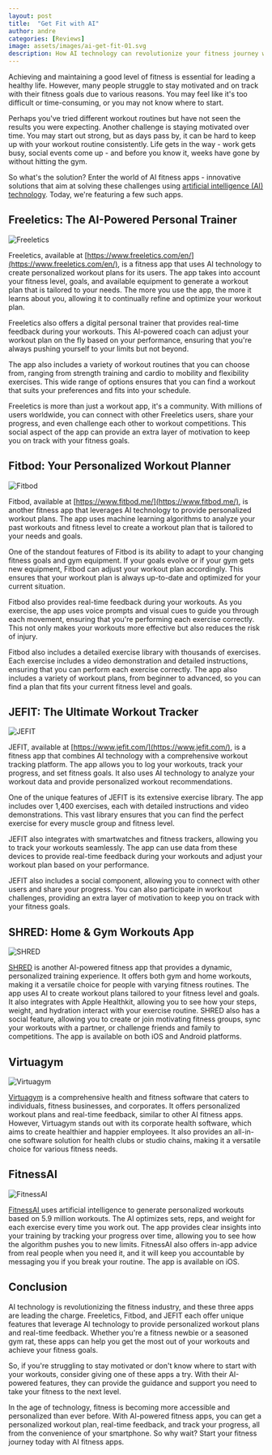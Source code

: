 ```yaml
---
layout: post
title:  "Get Fit with AI"
author: andre
categories: [Reviews]
image: assets/images/ai-get-fit-01.svg
description: How AI technology can revolutionize your fitness journey with personalized workout plans and real-time feedback. 
---
```


Achieving and maintaining a good level of fitness is essential for leading a healthy life. However, many people struggle to stay motivated and on track with their fitness goals due to various reasons. You may feel like it's too difficult or time-consuming, or you may not know where to start.

Perhaps you've tried different workout routines but have not seen the results you were expecting. Another challenge is staying motivated over time. You may start out strong, but as days pass by, it can be hard to keep up with your workout routine consistently. Life gets in the way - work gets busy, social events come up - and before you know it, weeks have gone by without hitting the gym.

So what's the solution? Enter the world of AI fitness apps - innovative solutions that aim at solving these challenges using [artificial intelligence (AI) technology](https://techwizco.com/comprehensive-guide-to-artificial-intelligence/). Today, we're featuring a few such apps.


## Freeletics: The AI-Powered Personal Trainer


![Freeletics](/assets/images/ai-get-fit-02.svg "The AI-Powered Personal Trainer")


Freeletics, available at [https://www.freeletics.com/en/](https://www.freeletics.com/en/), is a fitness app that uses AI technology to create personalized workout plans for its users. The app takes into account your fitness level, goals, and available equipment to generate a workout plan that is tailored to your needs. The more you use the app, the more it learns about you, allowing it to continually refine and optimize your workout plan.

Freeletics also offers a digital personal trainer that provides real-time feedback during your workouts. This AI-powered coach can adjust your workout plan on the fly based on your performance, ensuring that you're always pushing yourself to your limits but not beyond.

The app also includes a variety of workout routines that you can choose from, ranging from strength training and cardio to mobility and flexibility exercises. This wide range of options ensures that you can find a workout that suits your preferences and fits into your schedule.

Freeletics is more than just a workout app, it's a community. With millions of users worldwide, you can connect with other Freeletics users, share your progress, and even challenge each other to workout competitions. This social aspect of the app can provide an extra layer of motivation to keep you on track with your fitness goals.


## Fitbod: Your Personalized Workout Planner



![Fitbod](/assets/images/ai-get-fit-03.svg "Your Personalized Workout Planner")


Fitbod, available at [https://www.fitbod.me/](https://www.fitbod.me/), is another fitness app that leverages AI technology to provide personalized workout plans. The app uses machine learning algorithms to analyze your past workouts and fitness level to create a workout plan that is tailored to your needs and goals.

One of the standout features of Fitbod is its ability to adapt to your changing fitness goals and gym equipment. If your goals evolve or if your gym gets new equipment, Fitbod can adjust your workout plan accordingly. This ensures that your workout plan is always up-to-date and optimized for your current situation.

Fitbod also provides real-time feedback during your workouts. As you exercise, the app uses voice prompts and visual cues to guide you through each movement, ensuring that you're performing each exercise correctly. This not only makes your workouts more effective but also reduces the risk of injury.

Fitbod also includes a detailed exercise library with thousands of exercises. Each exercise includes a video demonstration and detailed instructions, ensuring that you can perform each exercise correctly. The app also includes a variety of workout plans, from beginner to advanced, so you can find a plan that fits your current fitness level and goals.


## JEFIT: The Ultimate Workout Tracker



![JEFIT](/assets/images/ai-get-fit-04.svg "The Ultimate Workout Tracker")


JEFIT, available at [https://www.jefit.com/](https://www.jefit.com/), is a fitness app that combines AI technology with a comprehensive workout tracking platform. The app allows you to log your workouts, track your progress, and set fitness goals. It also uses AI technology to analyze your workout data and provide personalized workout recommendations.

One of the unique features of JEFIT is its extensive exercise library. The app includes over 1,400 exercises, each with detailed instructions and video demonstrations. This vast library ensures that you can find the perfect exercise for every muscle group and fitness level.

JEFIT also integrates with smartwatches and fitness trackers, allowing you to track your workouts seamlessly. The app can use data from these devices to provide real-time feedback during your workouts and adjust your workout plan based on your performance.

JEFIT also includes a social component, allowing you to connect with other users and share your progress. You can also participate in workout challenges, providing an extra layer of motivation to keep you on track with your fitness goals.


## SHRED: Home & Gym Workouts App



![SHRED](/assets/images/ai-get-fit-05.svg "Home & Gym Workouts App")


[SHRED](https://www.shred.app/) is another AI-powered fitness app that provides a dynamic, personalized training experience. It offers both gym and home workouts, making it a versatile choice for people with varying fitness routines. The app uses AI to create workout plans tailored to your fitness level and goals. It also integrates with Apple Healthkit, allowing you to see how your steps, weight, and hydration interact with your exercise routine. SHRED also has a social feature, allowing you to create or join motivating fitness groups, sync your workouts with a partner, or challenge friends and family to competitions. The app is available on both iOS and Android platforms.


## Virtuagym



![Virtuagym](/assets/images/ai-get-fit-06.svg "comprehensive health and fitness software")


[Virtuagym](https://virtuagym.com/) is a comprehensive health and fitness software that caters to individuals, fitness businesses, and corporates. It offers personalized workout plans and real-time feedback, similar to other AI fitness apps. However, Virtuagym stands out with its corporate health software, which aims to create healthier and happier employees. It also provides an all-in-one software solution for health clubs or studio chains, making it a versatile choice for various fitness needs.


## FitnessAI



![FitnessAI](/assets/images/ai-get-fit-07.svg "personalized workouts")


[FitnessAI ](https://www.fitnessai.com/)uses artificial intelligence to generate personalized workouts based on 5.9 million workouts. The AI optimizes sets, reps, and weight for each exercise every time you work out. The app provides clear insights into your training by tracking your progress over time, allowing you to see how the algorithm pushes you to new limits. FitnessAI also offers in-app advice from real people when you need it, and it will keep you accountable by messaging you if you break your routine. The app is available on iOS.


## Conclusion

AI technology is revolutionizing the fitness industry, and these three apps are leading the charge. Freeletics, Fitbod, and JEFIT each offer unique features that leverage AI technology to provide personalized workout plans and real-time feedback. Whether you're a fitness newbie or a seasoned gym rat, these apps can help you get the most out of your workouts and achieve your fitness goals.

So, if you're struggling to stay motivated or don't know where to start with your workouts, consider giving one of these apps a try. With their AI-powered features, they can provide the guidance and support you need to take your fitness to the next level.

In the age of technology, fitness is becoming more accessible and personalized than ever before. With AI-powered fitness apps, you can get a personalized workout plan, real-time feedback, and track your progress, all from the convenience of your smartphone. So why wait? Start your fitness journey today with AI fitness apps.
